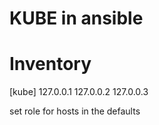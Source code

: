 # KUBE in ansible

# Inventory
[kube]
127.0.0.1 
127.0.0.2
127.0.0.3

set role for hosts in the defaults
